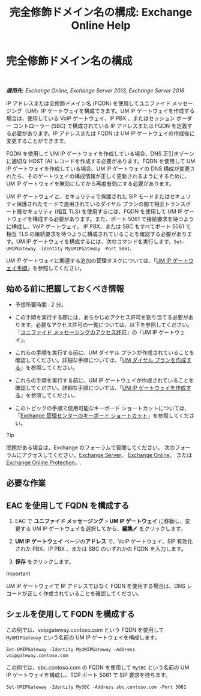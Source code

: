 ﻿---
title: '完全修飾ドメイン名の構成: Exchange Online Help'
TOCTitle: 完全修飾ドメイン名の構成
ms:assetid: af093f87-59b7-44a8-a9a2-8f17f0cc7db8
ms:mtpsurl: https://technet.microsoft.com/ja-jp/library/Ee423553(v=EXCHG.150)
ms:contentKeyID: 49896418
ms.date: 05/22/2018
mtps_version: v=EXCHG.150
ms.translationtype: HT
---

# 完全修飾ドメイン名の構成

 

_**適用先:** Exchange Online, Exchange Server 2013, Exchange Server 2016_

IP アドレスまたは全修飾ドメイン名 (FQDN) を使用してユニファイド メッセージング（UM）IP ゲートウェイを構成できます。UM IP ゲートウェイを作成する場合は、使用している VoIP ゲートウェイ、IP PBX 、またはセッション ボーダー コントローラー (SBC) で構成されている IP アドレスまたは FQDN を定義する必要があります。IP アドレスまたは FQDN は UM IP ゲートウェイの作成後に変更することができます。

FQDN を使用して UM IP ゲートウェイを作成している場合、DNS 正引きゾーンに適切な HOST (A) レコードを作成する必要があります。FQDN を使用して UM IP ゲートウェイを作成している場合、UM IP ゲートウェイの DNS 構成が変更されたら、そのゲートウェイの構成情報が正しく更新されるようにするために、UM IP ゲートウェイを無効にしてから再度有効にする必要があります。

UM IP ゲートウェイと、セキュリティで保護された SIP モードまたはセキュリティ保護されたモードで運用されているダイヤル プランの間で相互トランスポート層セキュリティ (相互 TLS) を使用するには、FQDN を使用して UM IP ゲートウェイを構成する必要があります。また、ポート 5061 で接続要求を待つように構成し、VoIP ゲートウェイ、 IP PBX、または SBC もすべてポート 5061 で相互 TLS の接続要求を待つように構成されていることを確認する必要があります。UM IP ゲートウェイを構成するには、次のコマンドを実行します。`Set-UMIPGateway -identity MyUMIPGateway -Port 5061`.

UM IP ゲートウェイに関連する追加の管理タスクについては、「[UM IP ゲートウェイ手順](um-ip-gateway-procedures-exchange-2013-help.md)」を参照してください。

## 始める前に把握しておくべき情報

  - 予想所要時間 : 2 分。

  - この手順を実行する際には、あらかじめアクセス許可を割り当てる必要があります。必要なアクセス許可の一覧については、以下を参照してください。「[ユニファイド メッセージングのアクセス許可](unified-messaging-permissions-exchange-2013-help.md)」の「UM IP ゲートウェイ」。

  - これらの手順を実行する前に、UM ダイヤル プランが作成されていることを確認してください。詳細な手順については、「[UM ダイヤル プランを作成する](https://docs.microsoft.com/ja-jp/exchange/voice-mail-unified-messaging/connect-voice-mail-system/create-um-dial-plan)」を参照してください。

  - これらの手順を実行する前に、UM IP ゲートウェイが作成されていることを確認してください。詳細な手順については、「[UM IP ゲートウェイを作成する](https://docs.microsoft.com/ja-jp/exchange/voice-mail-unified-messaging/connect-voice-mail-system/create-um-ip-gateway)」を参照してください。

  - このトピックの手順で使用可能なキーボード ショートカットについては、「[Exchange 管理センターのキーボード ショートカット](keyboard-shortcuts-in-the-exchange-admin-center-exchange-online-protection-help.md)」を参照してください。


> [!TIP]
> 問題がある場合は、Exchange のフォーラムで質問してください。 次のフォーラムにアクセスしてください。<A href="https://go.microsoft.com/fwlink/p/?linkid=60612">Exchange Server</A>、 <A href="https://go.microsoft.com/fwlink/p/?linkid=267542">Exchange Online</A>、 または <A href="https://go.microsoft.com/fwlink/p/?linkid=285351">Exchange Online Protection</A>。.



## 必要な作業

## EAC を使用して FQDN を構成する

1.  EAC で <strong>ユニファイド メッセージング</strong> \> <strong>UM IP ゲートウェイ</strong> に移動し、変更する UM IP ゲートウェイを選択してから、<strong>編集</strong>![編集アイコン](images/Bb124582.6f53ccb2-1f13-4c02-bea0-30690e6ea71d(EXCHG.150).gif "編集アイコン") をクリックします。

2.  <strong>UM IP ゲートウェイ</strong> ページの<strong>アドレス</strong> で、VoIP ゲートウェイ、SIP 有効化された PBX、IP PBX 、または SBC のいずれかの FQDN を入力します。

3.  <strong>保存</strong> をクリックします。


> [!IMPORTANT]
> UM IP ゲートウェイで IP アドレスではなく FQDN を使用する場合は、DNS レコードが正しく作成されていることを確認してください。



## シェルを使用して FQDN を構成する

この例では、voipgateway.contoso.com という FQDN を使用して `MyUMIPGateway` という名前の UM IP ゲートウェイを構成します。

    Set-UMIPGateway -Identity MyUMIPGateway -Address voipgateway.contoso.com

この例では、sbc.contoso.com の FQDN を使用して `MySBC` という名前の UM IP ゲートウェイを構成し、TCP ポート 5061 で SIP 要求を待ちます。

    Set-UMIPGateway -Identity MySBC -Address sbc.contoso.com -Port 5061

